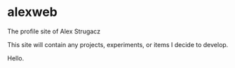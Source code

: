 # alexweb

The profile site of Alex Strugacz

This site will contain any projects, experiments, or items I decide to develop.

Hello.
